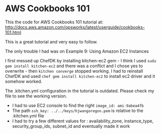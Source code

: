 # AWS Cookbooks 101
This the code for AWS Cookbooks 101 tutorial at: http://docs.aws.amazon.com/opsworks/latest/userguide/cookbooks-101.html

This is a great tutorial and very easy to follow.

The only trouble I had was on Example 9: Using Amazon EC2 Instances

I first messed up ChefDK by installing kitchen-ec2 gem - I think I used `sudu gem install kitchen-ec2` and there was a conflict and I chose yes to overwrite - then `kitchen converge` stopped working. I had to reinstall ChefDK and used
`chef gem install kitchen-ec2` to install ec2 driver and it somehow worked.

The .kitchen.yml configuration in the tutorial is outdated. Please check my file to see the working version.

 - I had to use EC2 console to find the right `image_id: ami-9abea4fb`
 - The path `ssh_key: ../../keys/hjwangoregon.pem` is relative to the .kitchen.yml file
 - I had to try a few different values for : availability_zone, instance_type, security_group_ids, subnet_id and eventually made it work
